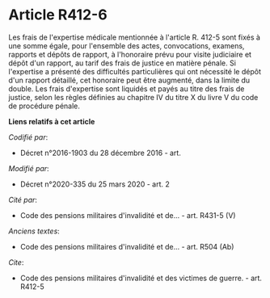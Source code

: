 # Article R412-6

Les frais de l'expertise médicale mentionnée à l'article R. 412-5 sont fixés à une somme égale, pour l'ensemble des actes,
convocations, examens, rapports et dépôts de rapport, à l'honoraire prévu pour visite judiciaire et dépôt d'un rapport, au
tarif des frais de justice en matière pénale. Si l'expertise a présenté des difficultés particulières qui ont nécessité le
dépôt d'un rapport détaillé, cet honoraire peut être augmenté, dans la limite du double. Les frais d'expertise sont liquidés
et payés au titre des frais de justice, selon les règles définies au chapitre IV du titre X du livre V du code de procédure
pénale.

**Liens relatifs à cet article**

_Codifié par_:

  - Décret n°2016-1903 du 28 décembre 2016 - art.

_Modifié par_:

  - Décret n°2020-335 du 25 mars 2020 - art. 2

_Cité par_:

  - Code des pensions militaires d'invalidité et de... - art. R431-5 (V)

_Anciens textes_:

  - Code des pensions militaires d'invalidité et de... - art. R504 (Ab)

_Cite_:

  - Code des pensions militaires d'invalidité et des victimes de guerre. - art. R412-5
